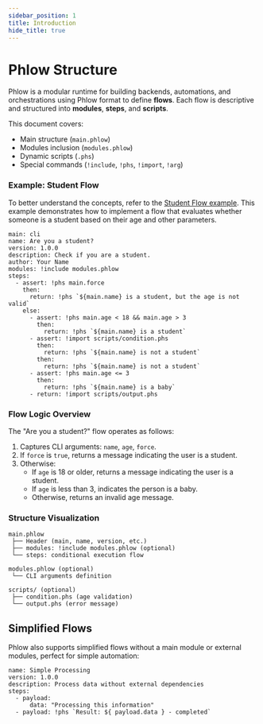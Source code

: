 ```yaml
---
sidebar_position: 1
title: Introduction
hide_title: true
---
```

# Phlow Structure

Phlow is a modular runtime for building backends, automations, and orchestrations using Phlow format to define **flows**. Each flow is descriptive and structured into **modules**, **steps**, and **scripts**.

This document covers:

- Main structure (`main.phlow`)
- Modules inclusion (`modules.phlow`)
- Dynamic scripts (`.phs`)
- Special commands (`!include`, `!phs`, `!import`, `!arg`)

### Example: Student Flow

To better understand the concepts, refer to the [Student Flow example](https://github.com/phlowdotdev/phlow/examples/students). This example demonstrates how to implement a flow that evaluates whether someone is a student based on their age and other parameters.

```phlow
main: cli
name: Are you a student?
version: 1.0.0
description: Check if you are a student.
author: Your Name
modules: !include modules.phlow
steps:
  - assert: !phs main.force
    then:
      return: !phs `${main.name} is a student, but the age is not valid`
    else:
      - assert: !phs main.age < 18 && main.age > 3
        then:
          return: !phs `${main.name} is a student`
      - assert: !import scripts/condition.phs
        then:
          return: !phs `${main.name} is not a student`
        then:
          return: !phs `${main.name} is not a student`
      - assert: !phs main.age <= 3
        then:
          return: !phs `${main.name} is a baby`  
      - return: !import scripts/output.phs
```

###  Flow Logic Overview

The "Are you a student?" flow operates as follows:

1. Captures CLI arguments: `name`, `age`, `force`.
2. If `force` is `true`, returns a message indicating the user is a student.
3. Otherwise:
    - If `age` is 18 or older, returns a message indicating the user is a student.
    - If `age` is less than 3, indicates the person is a baby.
    - Otherwise, returns an invalid age message.


###  Structure Visualization

```
main.phlow
 ├── Header (main, name, version, etc.)
 ├── modules: !include modules.phlow (optional)
 └── steps: conditional execution flow

modules.phlow (optional)
 └── CLI arguments definition

scripts/ (optional)
 ├── condition.phs (age validation)
 └── output.phs (error message)
```

## Simplified Flows

Phlow also supports simplified flows without a main module or external modules, perfect for simple automation:

```phlow
name: Simple Processing
version: 1.0.0
description: Process data without external dependencies
steps:
  - payload:
      data: "Processing this information"
  - payload: !phs `Result: ${ payload.data } - completed`
```
